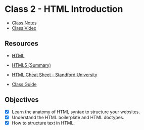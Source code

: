# Class 2 - HTML Introduction

- [Class Notes](https://www.notion.so/HTML-5-82bb83bf5203432d9f753cfbccaacdea)
- [Class Video](https://youtu.be/kLXdmBxPEmQ)

## Resources

- [HTML](https://www.notion.so/HTML-f387012c6a3a4d29bee644ab84a20f5b)

- [HTML5 (Summary)](https://www.notion.so/HTML5-Summary-553c82c3280b4f38aec54ee87e24be6a)

- [HTML Cheat Sheet - Standford University](https://www.notion.so/HTML-Cheat-Sheet-Standford-University-d448fa3bb3f548f5b659a8881eb61998)

- [Class Guide](https://www.notion.so/Class-Guide-a04af466ce884613b7934a7788fdeeaa)

## Objectives

- [x]  Learn the anatomy of HTML syntax to structure your
websites.
- [x]  Understand the HTML boilerplate and HTML doctypes.
- [x]  How to structure text in HTML.
